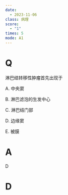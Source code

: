 ```yaml
---
date:
  - 2023-11-06
class: 病理
score:
  - "1"
times: 5
mode: A1
---
```



# Q
淋巴结转移性肿瘤首先出现于

A. 中央窦

B. 淋巴滤泡的生发中心

C. 淋巴结门部

D. 边缘窦

E. 被膜


# A
D





# D